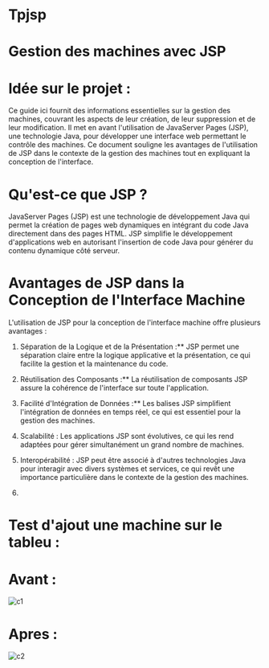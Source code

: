 # Tpjsp
# Gestion des machines avec JSP
# Idée sur le projet :
Ce guide ici fournit des informations essentielles sur la gestion des machines, couvrant les aspects de leur création, de leur suppression et de leur modification. Il met en avant l'utilisation de JavaServer Pages (JSP), une technologie Java, pour développer une interface web permettant le contrôle des machines. Ce document souligne les avantages de l'utilisation de JSP dans le contexte de la gestion des machines tout en expliquant la conception de l'interface.

# Qu'est-ce que JSP ?
JavaServer Pages (JSP) est une technologie de développement Java qui permet la création de pages web dynamiques en intégrant du code Java directement dans des pages HTML. JSP simplifie le développement d'applications web en autorisant l'insertion de code Java pour générer du contenu dynamique côté serveur.

# Avantages de JSP dans la Conception de l'Interface Machine
L'utilisation de JSP pour la conception de l'interface machine offre plusieurs avantages :

1. Séparation de la Logique et de la Présentation :** JSP permet une séparation claire entre la logique applicative et la présentation, ce qui facilite la gestion et la maintenance du code.

2. Réutilisation des Composants :** La réutilisation de composants JSP assure la cohérence de l'interface sur toute l'application.

3. Facilité d'Intégration de Données :** Les balises JSP simplifient l'intégration de données en temps réel, ce qui est essentiel pour la gestion des machines.

4. Scalabilité : Les applications JSP sont évolutives, ce qui les rend adaptées pour gérer simultanément un grand nombre de machines.

5. Interopérabilité : JSP peut être associé à d'autres technologies Java pour interagir avec divers systèmes et services, ce qui revêt une importance particulière dans le contexte de la gestion des machines.
6. 

# Test d'ajout une machine sur le tableu :
# Avant :
![c1](https://github.com/salmachtioui/Tpjsp/assets/147477621/497244ae-0003-4b43-a916-26cfb552b725)
# Apres :
![c2](https://github.com/salmachtioui/Tpjsp/assets/147477621/600a2413-1396-48f3-8845-11bfa82c4a2e)

